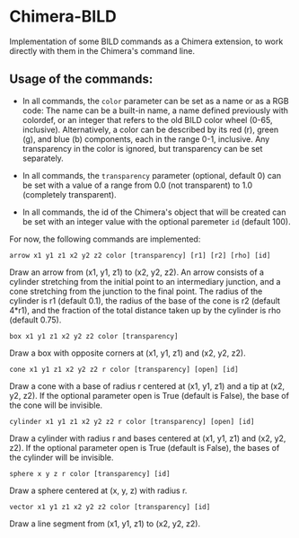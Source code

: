 # Chimera-BILD
Implementation of some BILD commands as a Chimera extension, to work directly with them in the Chimera's command line.

Usage of the commands:
----------------------

- In all commands, the ``color`` parameter can be set as a name or as a RGB code:
The name can be a built-in name, a name defined previously with colordef, or an integer that refers to the old BILD color wheel (0-65, inclusive). Alternatively, a color can be described by its red (r), green (g), and blue (b) components, each in the range 0-1, inclusive. Any transparency in the color is ignored, but transparency can be set separately.

- In all commands, the ``transparency`` parameter (optional, default 0) can be set with a value of a range from 0.0 (not transparent) to 1.0 (completely transparent).

- In all commands, the id of the Chimera's object that will be created can be set with an integer value with the optional paremeter ``id`` (default 100).

For now, the following commands are implemented:

``arrow x1 y1 z1 x2 y2 z2 color [transparency] [r1] [r2] [rho] [id]``

Draw an arrow from (x1, y1, z1) to (x2, y2, z2). An arrow consists of a cylinder stretching from the initial point to an intermediary junction, and a cone stretching from the junction to the final point. The radius of the cylinder is r1 (default 0.1), the radius of the base of the cone is r2 (default 4*r1), and the fraction of the total distance taken up by the cylinder is rho (default 0.75). 

``box x1 y1 z1 x2 y2 z2 color [transparency]``

Draw a box with opposite corners at (x1, y1, z1) and (x2, y2, z2).

``cone x1 y1 z1 x2 y2 z2 r color [transparency] [open] [id]``

Draw a cone with a base of radius r centered at (x1, y1, z1) and a tip at (x2, y2, z2). If the optional parameter open is True (default is False), the base of the cone will be invisible.

``cylinder x1 y1 z1 x2 y2 z2 r color [transparency] [open] [id]``

Draw a cylinder with radius r and bases centered at (x1, y1, z1) and (x2, y2, z2). If the optional parameter open is True (default is False), the bases of the cylinder will be invisible.

``sphere x y z r color [transparency] [id]``

Draw a sphere centered at (x, y, z) with radius r.

``vector x1 y1 z1 x2 y2 z2 color [transparency] [id]``

Draw a line segment from (x1, y1, z1) to (x2, y2, z2).

